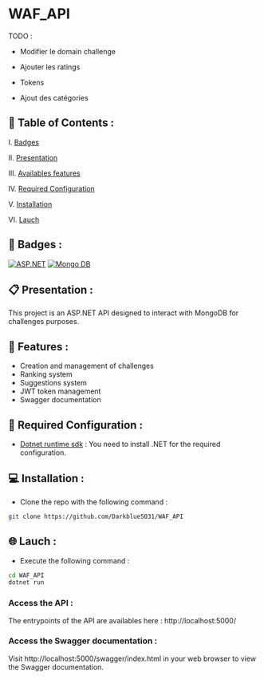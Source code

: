 # WAF_API

TODO :

- Modifier le domain challenge

- Ajouter les ratings

- Tokens

- Ajout des catégories 



## 📌 Table of Contents :
   
I. [Badges](#🎯-badges)

II. [Presentation](#📋-presentation)

III. [Availables features](#🌟-features)

IV. [Required Configuration](#🔧-required-configuration) 

V. [Installation](#💻-installation) 

VI. [Lauch](#🌐-lauch)


## 🎯 Badges :

[![ASP.NET](https://img.shields.io/badge/Language-ASP.NET-blue)](https://dotnet.microsoft.com/fr-fr/apps/aspnet)
[![Mongo DB](https://img.shields.io/badge/Database-MongoDB-green)](https://www.mongodb.com/fr-fr)


## 📋 Presentation :

This project is an ASP.NET API designed to interact with MongoDB for challenges purposes.

## 🌟 Features :

- Creation and management of challenges
- Ranking system  
- Suggestions system 
- JWT token management  
- Swagger documentation 

## 🔧 Required Configuration :

- [Dotnet runtime sdk](https://dotnet.microsoft.com/fr-fr/download/dotnet/8.0) : You need to install .NET for the required configuration.


## 💻 Installation :

- Clone the repo with the following command :
```bash
git clone https://github.com/Darkblue5031/WAF_API
```

## 🌐 Lauch :

- Execute the following command :
```bash
cd WAF_API
dotnet run
```

### Access the API :

The entrypoints of the API are availables here : http://localhost:5000/

### Access the Swagger documentation :

Visit http://localhost:5000/swagger/index.html in your web browser to view the Swagger documentation.
